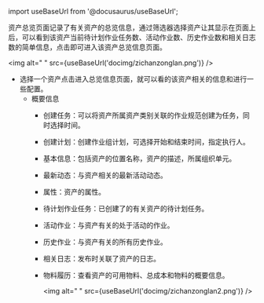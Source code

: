 
import useBaseUrl from '@docusaurus/useBaseUrl';

资产总览页面记录了有关资产的总览信息，通过筛选器选择资产让其显示在页面上后，可以看到该资产当前待计划作业任务数、活动作业数、历史作业数和相关日志数的简单信息，点击即可进入该资产总览信息页面。

<img alt=" " src={useBaseUrl('docimg/zichanzonglan.png')} />

* 选择一个资产点击进入总览信息页面，就可以看的该资产相关的信息和进行一些配置。
  * 概要信息
    * 创建任务：可以将资产所属资产类别关联的作业规范创建为任务，同时选择时间。
    * 创建计划：创建作业组计划，可选择开始和结束时间，指定执行人。
    * 基本信息：包括资产的位置名称，资产的描述，所属组织单元。
    * 最新动态：与资产相关的最新活动动态。
    * 属性：资产的属性。
    * 待计划作业任务：已创建了的有关资产的待计划任务。
    * 活动作业：与资产有关的处于活动的作业。
    * 历史作业：与资产有关的所有历史作业。
    * 相关日志：发布时关联了资产的日志。
    * 物料履历：查看资产的可用物料、总成本和物料的概要信息。

      <img alt=" " src={useBaseUrl('docimg/zichanzonglan2.png')} />
